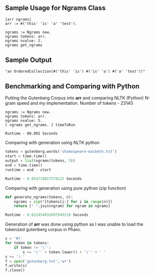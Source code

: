 ## Sample Usage for Ngrams Class

``` Pharo
|arr ngrams|
arr := #('this' 'is' 'a' 'test').

ngrams := Ngrams new.
ngrams tokens: arr.
ngrams nvalue: 2.
ngrams get_ngrams
```

## Sample Output

``` Pharo
"an OrderedCollection(#('this' 'is') #('is' 'a') #('a' 'test'))"
```

## Benchmarking and Comparing with Python

Putting the Gutenberg Corpus into **arr** and comparing NLTK (Python) N-gram speed and my implementation.
Number of tokens - 23140

``` Pharo
ngrams := Ngrams new.
ngrams tokens: arr.
ngrams nvalue: 5.
[ ngrams get_ngrams. ] timeToRun 
```
``` Pharo
Runtime - 00.002 Seconds
```

Comparing with generation using NLTK python

``` Python
tokens = gutenberg.words('shakespeare-macbeth.txt')
start = time.time()
output = list(ngrams(tokens, 5))
end = time.time()
runtime = end - start
```
``` Python
Runtime - 0.054718017578125 Seconds
```

Comparing with generation using pure python (zip function)
``` Python
def generate_ngrams(tokens, n):    
    ngrams = zip(*[tokens[i:] for i in range(n)])
    return [" ".join(ngram) for ngram in ngrams]
```

``` Python
Runtime - 0.012454032897949219 Seconds
```
Generation of **arr** was done using python as I was unable to load the tokenized gutenberg corpus in Pharo.
``` Python
s = '#('
for token in tokens:
    if token != '\'':
        s += '\'' + token.lower() + '\'' + ' '
s += ').'
f = open('gutenberg.txt','w+')
f.write(s)
f.close()
```
